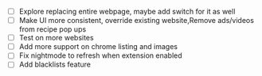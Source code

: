 * [ ] Explore replacing entire webpage, maybe add switch for it as well
* [ ] Make UI more consistent, override existing website,Remove ads/videos from recipe pop ups
* [ ] Test on more websites
* [ ] Add more support on chrome listing and images
* [ ] Fix nightmode to refresh when extension enabled
* [ ] Add blacklists feature
